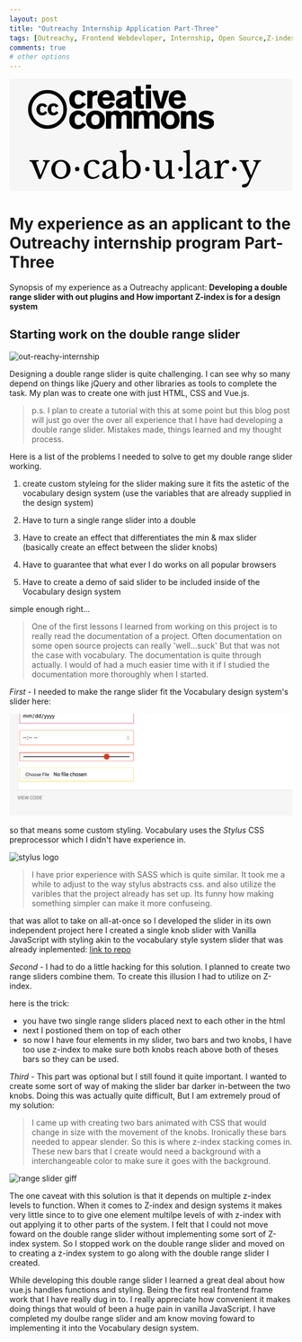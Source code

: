 ```yaml
---
layout: post
title: "Outreachy Internship Application Part-Three"
tags: [Outreachy, Frontend Webdevloper, Internship, Open Source,Z-index,design systems, Vue.js]
comments: true
# other options
---
```


![out-reachy-internship](/images/creativeCommons.png)

# My experience as an applicant to the Outreachy internship program **Part-Three**
Synopsis of my experience as a Outreachy applicant: **Developing a double range slider with out plugins and How important Z-index is for a design system**

## Starting work on the double range slider

![out-reachy-internship](https://user-images.githubusercontent.com/5515036/67452604-5b551b00-f5e9-11e9-8c33-c230c94aff7d.png)


Designing a double range slider is quite challenging. I can see why so many depend on things like jQuery and other libraries as tools to complete the task. My plan was to create one with just HTML, CSS and Vue.js. 

>p.s. I plan to create a tutorial with this at some point but this blog post will just go over the over all experience that I have had developing a double range slider. Mistakes made, things learned and my thought process. 

Here is a list of the problems I needed to solve to get my double range slider working. 

1. create custom styleing for the slider making sure it fits the astetic of the vocabulary design system (use the variables that are already supplied in the design system)

2. Have to turn a single range slider into a double

3. Have to create an effect that differentiates the min & max slider (basically create an effect between the slider knobs)  

4. Have to guarantee that what ever I do works on all popular browsers

5. Have to create a demo of said slider to be included inside of the Vocabulary design system

simple enough right... 

> One of the first lessons I learned from working on this project is to really read the documentation of a project. Often documentation on some open source projects can really 'well...suck' But that was not the case with vocabulary. The documentation is quite through actually. I would of had a much easier time with it if I studied the documentation more thoroughly when I started.

*First* - I needed
 to make the range slider fit the Vocabulary design system's slider here:
 
  ![slider-image](/images/sliderimage.png)

  so that means some custom styling. Vocabulary uses the *Stylus* CSS preprocessor which I didn't have experience in.
  
  ![stylus logo](https://upload.wikimedia.org/wikipedia/commons/d/d8/Stylus-logo.svg)
  
  >I have prior experience with SASS which is quite similar. It took me a while to adjust to the way stylus abstracts css. and also utilize the varibles that the project already has set up. Its funny how making something simpler can make it more confuseing. 

that was allot to take on all-at-once so I developed the slider in its own independent project here I created a single knob slider with Vanilla JavaScript with styling akin to the vocabulary style system slider that was already inplemented:
[link to repo](https://github.com/rashadmad/Vuejs-slider)


*Second* - I had to do a little hacking for this solution. I planned to create two range sliders combine them. To create this illusion I had to utilize on Z-index. 

here is the trick:
* you have two single range sliders placed next to each other in the html
* next I postioned them on top of each other
* so now I have four elements in my slider, two bars and two knobs, I have too use z-index to make sure both knobs reach above both of theses bars so they can be used.

*Third* - This part was optional but I still found it quite important. I wanted to create some sort of way of
making the slider bar darker in-between the two knobs. Doing this was actually quite difficult, But I am extremely proud of my solution:

> I came up with creating two bars animated with CSS that would change in size with the movement of the knobs. Ironically these bars needed to appear slender. So this is where z-index stacking comes in. These new bars that I create would need a background with a interchangeable color to make sure it goes with the background.

![range slider giff](https://user-images.githubusercontent.com/5515036/67452817-1087d300-f5ea-11e9-8bf2-534cc85c1094.gif)

The one caveat with this solution is that it depends on multiple z-index levels to function. When it comes to Z-index and design systems it makes very little since to to give one element multilpe levels of with z-index with out applying it to other parts of the system. I felt that I could not move foward on the double range slider without implementing some sort of Z-index system. So I stopped work on the double range slider and moved on to creating a z-index system to go along with the double range slider I created.

While developing this double range slider I learned a great deal about how vue.js handles functions and styling. Being the first real frontend frame work that I have really dug in to. I really appreciate how convenient it makes doing things that would of been a huge pain in vanilla JavaScript. I have completed my doulbe range slider and am know moving foward to implementing it into the Vocabulary design system.








